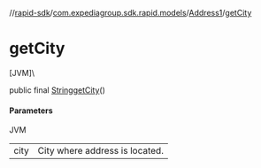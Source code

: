 //[rapid-sdk](../../../index.md)/[com.expediagroup.sdk.rapid.models](../index.md)/[Address1](index.md)/[getCity](get-city.md)

# getCity

[JVM]\

public final [String](https://docs.oracle.com/javase/8/docs/api/java/lang/String.html)[getCity](get-city.md)()

#### Parameters

JVM

| | |
|---|---|
| city | City where address is located. |
